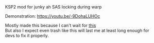 


KSP2 mod for junky ah SAS locking during warp

Demonstration: https://youtu.be/-9DohaLUHOc

Mostly made this because I can't wait for [this](https://forum.kerbalspaceprogram.com/topic/219323-sas-does-not-hold-orientation-during-time-warp/)  
But also I expect even trash like this will last me at least long enough for devs to fix it properly.



